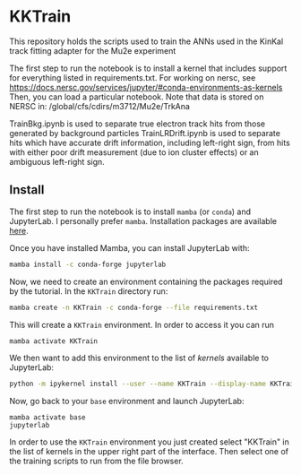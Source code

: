 # KKTrain
This repository holds the scripts used to train the ANNs used in the KinKal track fitting adapter for the Mu2e experiment

The first step to run the notebook is to install a kernel that includes support for everything listed in requirements.txt. For working on nersc, see https://docs.nersc.gov/services/jupyter/#conda-environments-as-kernels Then, you can load a particular notebook. Note that data is stored on NERSC in: /global/cfs/cdirs/m3712/Mu2e/TrkAna

TrainBkg.ipynb is used to separate true electron track hits from those generated by background particles
TrainLRDrift.ipynb is used to separate hits which have accurate drift information, including left-right sign, from hits with either poor drift measurement (due to ion cluster effects) or an ambiguous left-right sign.

## Install

The first step to run the notebook is to install `mamba` (or `conda`) and JupyterLab. I personally prefer `mamba`. Installation packages are available [here](https://github.com/conda-forge/miniforge#mambaforge).

Once you have installed Mamba, you can install JupyterLab with:

```bash
mamba install -c conda-forge jupyterlab
```

Now, we need to create an environment containing the packages required by the tutorial. In the `KKTrain` directory run:

```bash
mamba create -n KKTrain -c conda-forge --file requirements.txt
```

This will create a `KKTrain` environment. In order to access it you can run
```bash
mamba activate KKTrain
```
We then want to add this environment to the list of _kernels_ available to JupyterLab:
```bash
python -m ipykernel install --user --name KKTrain --display-name KKTrain
```

Now, go back to your `base` environment and launch JupyterLab:
```
mamba activate base
jupyterlab
```

In order to use the `KKTrain` environment you just created select "KKTrain" in the list of kernels in the upper right part of the interface.  Then select one of the training scripts to run from the file browser.

